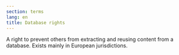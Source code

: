 ```yaml
---
section: terms
lang: en
title: Database rights
---
```


A right to prevent others from extracting and reusing content from a database. Exists mainly in European jurisdictions.
